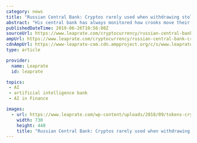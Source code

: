 ```yaml
---
category: news
title: "Russian Central Bank: Cryptos rarely used when withdrawing stolen funds"
abstract: "His central bank has always monitored how crooks move their ill ... Sychec added: It is not so important what technology will be developed in the near future — artificial intelligence or robotization. It is more important for us to understand what ..."
publishedDateTime: 2019-06-26T10:56:00Z
sourceUrl: https://www.leaprate.com/cryptocurrency/russian-central-bank-cryptos-rarely-used-when-withdrawing-stolen-funds/
ampUrl: https://www.leaprate.com/cryptocurrency/russian-central-bank-cryptos-rarely-used-when-withdrawing-stolen-funds/
cdnAmpUrl: https://www-leaprate-com.cdn.ampproject.org/c/s/www.leaprate.com/cryptocurrency/russian-central-bank-cryptos-rarely-used-when-withdrawing-stolen-funds/
type: article

provider:
  name: Leaprate
  id: leaprate

topics:
 - AI
 - artificial intelligence bank
 - AI in Finance

images:
  - url: https://www.leaprate.com/wp-content/uploads/2018/09/tokens-cryptocurrencies.jpg
    width: 730
    height: 440
    title: "Russian Central Bank: Cryptos rarely used when withdrawing stolen funds"
---
```

